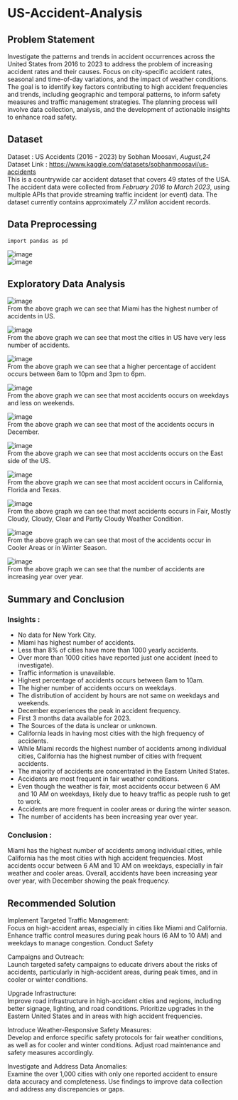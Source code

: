 # US-Accident-Analysis
## Problem Statement
Investigate the patterns and trends in accident occurrences across the United States from 2016 to 2023 to address the problem of increasing accident rates and their causes. Focus on city-specific accident rates, seasonal and time-of-day variations, and the impact of weather conditions. The goal is to identify key factors contributing to high accident frequencies and trends, including geographic and temporal patterns, to inform safety measures and traffic management strategies. The planning process will involve data collection, analysis, and the development of actionable insights to enhance road safety.

## Dataset
Dataset : US Accidents (2016 - 2023) by Sobhan Moosavi, *August,24*<br>
Dataset Link : https://www.kaggle.com/datasets/sobhanmoosavi/us-accidents <br>
This is a countrywide car accident dataset that covers 49 states of the USA. The accident data were collected from *February 2016 to March 2023*, using multiple APIs that provide streaming traffic incident (or event) data. The dataset currently contains approximately *7.7 million* accident records.

## Data Preprocessing
`import pandas as pd`

![image](https://github.com/user-attachments/assets/1fb3465c-dc6a-4695-a0ad-f8a360320de8) <br>
![image](https://github.com/user-attachments/assets/b37ee6e2-64e5-4d89-a94e-025ddc59ff3c)

## Exploratory Data Analysis
![image](https://github.com/user-attachments/assets/63515b94-6851-429f-ba38-0cb46ca63c81) <br>
From the above graph we can see that Miami has the highest number of accidents in US.

![image](https://github.com/user-attachments/assets/129f7a99-804a-4173-b5c6-3e1b87503544) <br>
From the above graph we can see that most the cities in US have very less number of accidents.

![image](https://github.com/user-attachments/assets/6a7ec7d0-f87d-4a17-b085-1260e7736339) <br>
From the above graph we can see that a higher percentage of accident occurs between 6am to 10pm and 3pm to 6pm.

![image](https://github.com/user-attachments/assets/643af6d5-5b27-4aa0-a11c-0d25a15cd115) <br>
From the above graph we can see that most accidents occurs on weekdays and less on weekends. 

![image](https://github.com/user-attachments/assets/61742deb-4e0b-481e-afd7-458505dc9911) <br>
From the above graph we can see that most of the accidents occurs in December.

![image](https://github.com/user-attachments/assets/e56749c1-980d-4da2-ac8c-1b8453d3fd1f) <br>
From the above graph we can see that most accidents occurs on the East side of the US.

![image](https://github.com/user-attachments/assets/c943a0be-5088-4822-9d4f-eced53a1a995) <br>
From the above graph we can see that most accident occurs in California, Florida and Texas.

![image](https://github.com/user-attachments/assets/1674f41b-2f34-45f2-9d4e-75ba40d390c2) <br>
From the above graph we can see that most accidents occurs in Fair, Mostly Cloudy, Cloudy, Clear and Partly Cloudy Weather Condition.

![image](https://github.com/user-attachments/assets/bb27b720-6537-4f63-a594-ccda8ee839bd) <br>
From the above graph we can see that most of the accidents occur in Cooler Areas or in Winter Season.

![image](https://github.com/user-attachments/assets/60d6a7c2-6b38-4968-b272-cafcc12e603d) <br>
From the above graph we can see that the number of accidents are increasing year over year.

## Summary and Conclusion
### Insights :
- No data for New York City.
- Miami has highest number of accidents.
- Less than 8% of cities have more than 1000 yearly accidents.
- Over more than 1000 cities have reported just one accident (need to investigate).
- Traffic information is unavailable.
- Highest percentage of accidents occurs between 6am to 10am.
- The higher number of accidents occurs on weekdays.
- The distribution of accident by hours are not same on weekdays and weekends.
- December experiences the peak in accident frequency.
- First 3 months data available for 2023.
- The Sources of the data is unclear or unknown.
- California leads in having most cities with the high frequency of accidents.
- While Miami records the highest number of accidents among individual cities, California has the highest number of cities with frequent accidents.
- The majority of accidents are concentrated in the Eastern United States.
- Accidents are most frequent in fair weather conditions.
- Even though the weather is fair, most accidents occur between 6 AM and 10 AM on weekdays, likely due to heavy traffic as people rush to get to work.
- Accidents are more frequent in cooler areas or during the winter season.
- The number of accidents has been increasing year over year.

### Conclusion :
Miami has the highest number of accidents among individual cities, while California has the most cities with high accident frequencies. Most accidents occur between 6 AM and 10 AM on weekdays, especially in fair weather and cooler areas. Overall, accidents have been increasing year over year, with December showing the peak frequency.

## Recommended Solution
Implement Targeted Traffic Management: <br>
Focus on high-accident areas, especially in cities like Miami and California. Enhance traffic control measures during peak hours (6 AM to 10 AM) and weekdays to manage congestion.
Conduct Safety

Campaigns and Outreach: <br>
Launch targeted safety campaigns to educate drivers about the risks of accidents, particularly in high-accident areas, during peak times, and in cooler or winter conditions.

Upgrade Infrastructure: <br>
Improve road infrastructure in high-accident cities and regions, including better signage, lighting, and road conditions. Prioritize upgrades in the Eastern United States and in areas with high accident frequencies.

Introduce Weather-Responsive Safety Measures: <br>
Develop and enforce specific safety protocols for fair weather conditions, as well as for cooler and winter conditions. Adjust road maintenance and safety measures accordingly.

Investigate and Address Data Anomalies: <br>
Examine the over 1,000 cities with only one reported accident to ensure data accuracy and completeness. Use findings to improve data collection and address any discrepancies or gaps.
